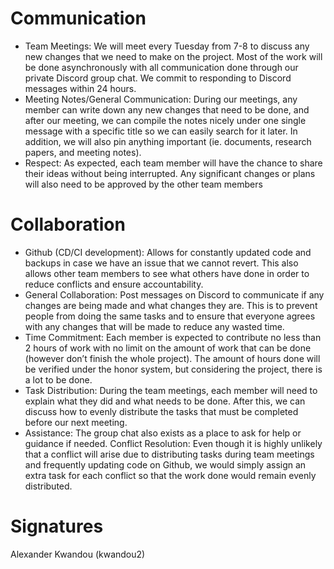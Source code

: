 # Communication
* Team Meetings: We will meet every Tuesday from 7-8 to discuss any new changes that we need to make on the project. Most of the work will be done asynchronously with all communication done through our private Discord group chat. We commit to responding to Discord messages within 24 hours.
* Meeting Notes/General Communication: During our meetings, any member can write down any new changes that need to be done, and after our meeting, we can compile the notes nicely under one single message with a specific title so we can easily search for it later. In addition, we will also pin anything important (ie. documents, research papers, and meeting notes).
* Respect: As expected, each team member will have the chance to share their ideas without being interrupted. Any significant changes or plans will also need to be approved by the other team members

# Collaboration
* Github (CD/CI development): Allows for constantly updated code and backups in case we have an issue that we cannot revert. This also allows other team members to see what others have done in order to reduce conflicts and ensure accountability.
* General Collaboration: Post messages on Discord to communicate if any changes are being made and what changes they are. This is to prevent people from doing the same tasks and to ensure that everyone agrees with any changes that will be made to reduce any wasted time.
* Time Commitment: Each member is expected to contribute no less than 2 hours of work with no limit on the amount of work that can be done (however don’t finish the whole project). The amount of hours done will be verified under the honor system, but considering the project, there is a lot to be done. 
* Task Distribution: During the team meetings, each member will need to explain what they did and what needs to be done. After this, we can discuss how to evenly distribute the tasks that must be completed before our next meeting.
* Assistance: The group chat also exists as a place to ask for help or guidance if needed.
Conflict Resolution: Even though it is highly unlikely that a conflict will arise due to distributing tasks during team meetings and frequently updating code on Github, we would simply assign an extra task for each conflict so that the work done would remain evenly distributed.

# Signatures
Alexander Kwandou (kwandou2)
